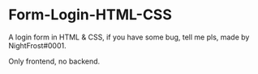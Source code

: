 # Form-Login-HTML-CSS
A login form in HTML &amp; CSS, if you have some bug, tell me pls, made by NightFrost#0001.

Only frontend, no backend.
